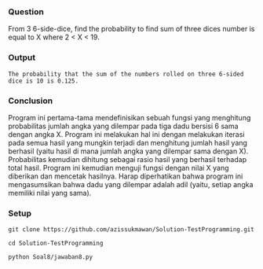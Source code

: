 ### Question
From 3 6-side-dice, find the probability to find sum of three dices number is equal to X where 2 < X < 19.


### Output
```
The probability that the sum of the numbers rolled on three 6-sided dice is 10 is 0.125.
```

### Conclusion
Program ini pertama-tama mendefinisikan sebuah fungsi yang menghitung probabilitas jumlah angka yang dilempar pada tiga dadu bersisi 6 sama dengan angka X. Program ini melakukan hal ini dengan melakukan iterasi pada semua hasil yang mungkin terjadi dan menghitung jumlah hasil yang berhasil (yaitu hasil di mana jumlah angka yang dilempar sama dengan X). Probabilitas kemudian dihitung sebagai rasio hasil yang berhasil terhadap total hasil. Program ini kemudian menguji fungsi dengan nilai X yang diberikan dan mencetak hasilnya. Harap diperhatikan bahwa program ini mengasumsikan bahwa dadu yang dilempar adalah adil (yaitu, setiap angka memiliki nilai yang sama).

### Setup
``` git clone https://github.com/azissukmawan/Solution-TestProgramming.git ```

``` cd Solution-TestProgramming ```

``` python Soal8/jawaban8.py ```
